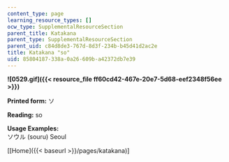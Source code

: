 ```yaml
---
content_type: page
learning_resource_types: []
ocw_type: SupplementalResourceSection
parent_title: Katakana
parent_type: SupplementalResourceSection
parent_uid: c84d8de3-767d-8d3f-234b-b45d41d2ac2e
title: Katakana "so"
uid: 85804187-338a-0a26-609b-a42372db7e39
---
```


**![0529.gif]({{< resource_file ff60cd42-467e-20e7-5d68-eef2348f56ee >}})**

**Printed form:** ソ

**Reading:** so

**Usage Examples:**  
ソウル (souru) Seoul

\[[Home]({{< baseurl >}}/pages/katakana)\]